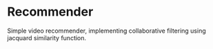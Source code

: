 # Recommender
Simple video recommender, implementing collaborative filtering using jacquard similarity function. 
